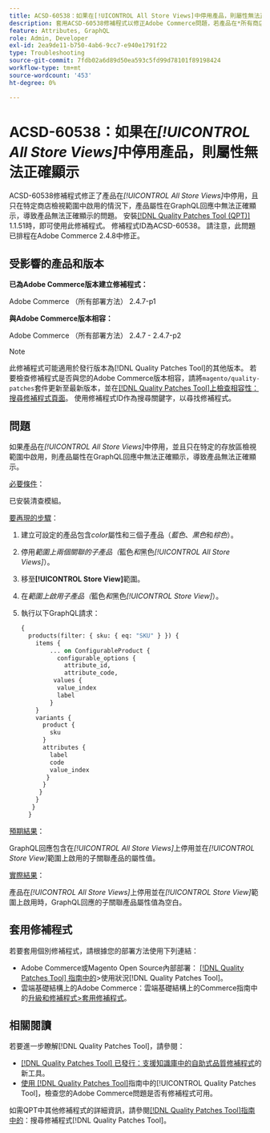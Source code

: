 ```yaml
---
title: ACSD-60538：如果在[!UICONTROL All Store Views]中停用產品，則屬性無法正確顯示
description: 套用ACSD-60538修補程式以修正Adobe Commerce問題，若產品在*所有商店檢視*中停用，並只在特定商店檢視範圍中啟用，則產品屬性在GraphQL回應中無法正確顯示，導致產品無法正確顯示。
feature: Attributes, GraphQL
role: Admin, Developer
exl-id: 2ea9de11-b750-4ab6-9cc7-e940e1791f22
type: Troubleshooting
source-git-commit: 7fdb02a6d89d50ea593c5fd99d78101f89198424
workflow-type: tm+mt
source-wordcount: '453'
ht-degree: 0%

---
```


# ACSD-60538：如果在&#x200B;*[!UICONTROL All Store Views]*&#x200B;中停用產品，則屬性無法正確顯示

ACSD-60538修補程式修正了產品在&#x200B;*[!UICONTROL All Store Views]*&#x200B;中停用，且只在特定商店檢視範圍中啟用的情況下，產品屬性在GraphQL回應中無法正確顯示，導致產品無法正確顯示的問題。 安裝[[!DNL Quality Patches Tool (QPT)]](https://experienceleague.adobe.com/en/docs/commerce-operations/tools/quality-patches-tool/quality-patches-tool-to-self-serve-quality-patches) 1.1.51時，即可使用此修補程式。 修補程式ID為ACSD-60538。 請注意，此問題已排程在Adobe Commerce 2.4.8中修正。

## 受影響的產品和版本

**已為Adobe Commerce版本建立修補程式：**

Adobe Commerce （所有部署方法） 2.4.7-p1

**與Adobe Commerce版本相容：**

Adobe Commerce （所有部署方法） 2.4.7 - 2.4.7-p2

>[!NOTE]
>
>此修補程式可能適用於發行版本為[!DNL Quality Patches Tool]的其他版本。 若要檢查修補程式是否與您的Adobe Commerce版本相容，請將`magento/quality-patches`套件更新至最新版本，並在[[!DNL Quality Patches Tool]上檢查相容性：搜尋修補程式頁面](https://experienceleague.adobe.com/tools/commerce-quality-patches/index.html)。 使用修補程式ID作為搜尋關鍵字，以尋找修補程式。

## 問題

如果產品在&#x200B;*[!UICONTROL All Store Views]*&#x200B;中停用，並且只在特定的存放區檢視範圍中啟用，則產品屬性在GraphQL回應中無法正確顯示，導致產品無法正確顯示。

<u>必要條件</u>：

已安裝清查模組。

<u>要再現的步驟</u>：

1. 建立可設定的產品包含&#x200B;*color*&#x200B;屬性和三個子產品（*藍色*、*黑色*&#x200B;和&#x200B;*棕色*）。
1. 停用&#x200B;*範圍上兩個關聯的子產品（*&#x200B;藍色&#x200B;*和*&#x200B;黑色&#x200B;*[!UICONTROL All Store Views]*）。
1. 移至&#x200B;**[!UICONTROL Store View]**&#x200B;範圍。
1. 在&#x200B;*範圍上啟用子產品（*&#x200B;藍色&#x200B;*和*&#x200B;黑色&#x200B;*[!UICONTROL Store View]*）。
1. 執行以下GraphQL請求：

   ```GraphQL
   {
     products(filter: { sku: { eq: "SKU" } }) {
       items {
           ... on ConfigurableProduct {
             configurable_options {
               attribute_id,
               attribute_code,
            values {
             value_index
             label
           }
       }
       variants {
         product {
           sku
         }
         attributes {
           label
           code
           value_index
          }
         }
        }
       }
      }
     }  
   ```

<u>預期結果</u>：

GraphQL回應包含在&#x200B;*[!UICONTROL All Store Views]*&#x200B;上停用並在&#x200B;*[!UICONTROL Store View]*&#x200B;範圍上啟用的子關聯產品的屬性值。

<u>實際結果</u>：

產品在&#x200B;*[!UICONTROL All Store Views]*&#x200B;上停用並在&#x200B;*[!UICONTROL Store View]*&#x200B;範圍上啟用時，GraphQL回應的子關聯產品屬性值為空白。

## 套用修補程式

若要套用個別修補程式，請根據您的部署方法使用下列連結：

* Adobe Commerce或Magento Open Source內部部署： [[!DNL Quality Patches Tool] 指南中的](/help/tools/quality-patches-tool/usage.md)>使用狀況[!DNL Quality Patches Tool]。
* 雲端基礎結構上的Adobe Commerce：雲端基礎結構上的Commerce指南中的[升級和修補程式>套用修補程式](https://experienceleague.adobe.com/docs/commerce-cloud-service/user-guide/develop/upgrade/apply-patches.html)。

## 相關閱讀

若要進一步瞭解[!DNL Quality Patches Tool]，請參閱：

* [[!DNL Quality Patches Tool] 已發行：支援知識庫中的自助式品質修補程式](https://experienceleague.adobe.com/en/docs/commerce-operations/tools/quality-patches-tool/quality-patches-tool-to-self-serve-quality-patches)的新工具。
* [使用 [!DNL Quality Patches Tool]](/help/tools/quality-patches-tool/patches-available-in-qpt/check-patch-for-magento-issue-with-magento-quality-patches.md)指南中的[!UICONTROL Quality Patches Tool]，檢查您的Adobe Commerce問題是否有修補程式可用。


如需QPT中其他修補程式的詳細資訊，請參閱[[!DNL Quality Patches Tool]指南中的](https://experienceleague.adobe.com/tools/commerce-quality-patches/index.html)：搜尋修補程式[!DNL Quality Patches Tool]。

